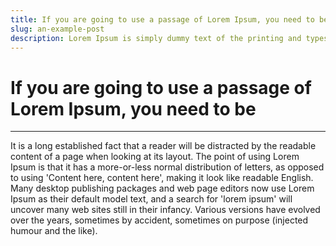 ```yaml
---
title: If you are going to use a passage of Lorem Ipsum, you need to be
slug: an-example-post
description: Lorem Ipsum is simply dummy text of the printing and typesetting industry. Lorem Ipsum has been the industry's standard dummy text ever since the 1500s.
---
```


# If you are going to use a passage of Lorem Ipsum, you need to be
<hr/>

It is a long established fact that a reader will be distracted by the readable content of a page when looking at its layout. The point of using Lorem Ipsum is that it has a more-or-less normal distribution of letters, as opposed to using 'Content here, content here', making it look like readable English. Many desktop publishing packages and web page editors now use Lorem Ipsum as their default model text, and a search for 'lorem ipsum' will uncover many web sites still in their infancy. Various versions have evolved over the years, sometimes by accident, sometimes on purpose (injected humour and the like).
